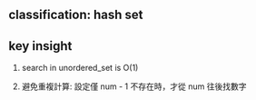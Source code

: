 ## classification: hash set

## key insight
1. search in unordered_set is O(1)

2. 避免重複計算: 設定僅 num - 1 不存在時，才從 num 往後找數字